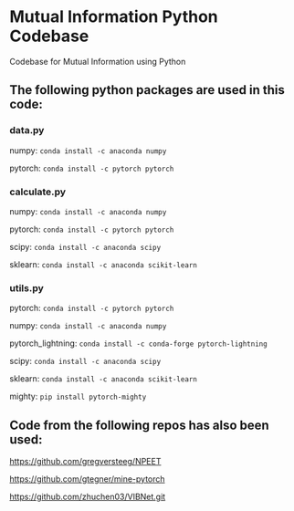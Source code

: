 # Mutual Information Python Codebase
Codebase for Mutual Information using Python

## The following python packages are used in this code:

### data.py

numpy:				        ```conda install -c anaconda numpy```

pytorch:			        ```conda install -c pytorch pytorch```

### calculate.py

numpy:				        ```conda install -c anaconda numpy```

pytorch:			        ```conda install -c pytorch pytorch```

scipy: 				        ```conda install -c anaconda scipy```

sklearn: 			        ```conda install -c anaconda scikit-learn```


### utils.py

pytorch:			        ```conda install -c pytorch pytorch```

numpy:				        ```conda install -c anaconda numpy```

pytorch_lightning:		    ```conda install -c conda-forge pytorch-lightning```

scipy: 				        ```conda install -c anaconda scipy```

sklearn: 			        ```conda install -c anaconda scikit-learn```

mighty:				        ```pip install pytorch-mighty```


## Code from the following repos has also been used:

https://github.com/gregversteeg/NPEET

https://github.com/gtegner/mine-pytorch

https://github.com/zhuchen03/VIBNet.git
